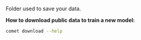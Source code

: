 Folder used to save your data.

**How to download public data to train a new model:**

```bash
comet download --help
```
